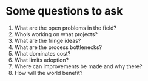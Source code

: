# Some questions to ask

1. What are the open problems in the field?
2. Who’s working on what projects?
3. What are the fringe ideas?
4. What are the process bottlenecks?
5. What dominates cost? 
6. What limits adoption?
7. Where can improvements be made and why there? 
8. How will the world benefit?
